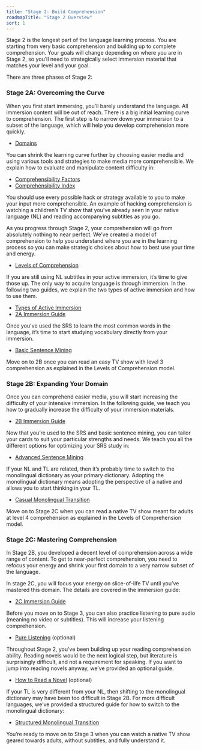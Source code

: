 ```yaml
---
title: "Stage 2: Build Comprehension"
roadmapTitle: "Stage 2 Overview"
sort: 1
---
```


Stage 2 is the longest part of the language learning process. You are starting from very basic comprehension and building up to complete comprehension. Your goals will change depending on where you are in Stage 2, so you’ll need to strategically select immersion material that matches your level and your goal.

There are three phases of Stage 2:

### Stage 2A: Overcoming the Curve

When you first start immersing, you’ll barely understand the language. All immersion content will be out of reach. There is a big initial learning curve to comprehension. The first step is to narrow down your immersion to a subset of the language, which will help you develop comprehension more quickly.

* [Domains][stage-2a-domains]

You can shrink the learning curve further by choosing easier media and using various tools and strategies to make media more comprehensible. We explain how to evaluate and manipulate content difficulty in:

* [Comprehensibility Factors][stage-2a-comprehensibility-factors]
* [Comprehensibility Index][stage-2a-comprehensibility-index]

You should use every possible hack or strategy available to you to make your input more comprehensible. An example of hacking comprehension is watching a children’s TV show that you’ve already seen in your native language (NL) and reading accompanying subtitles as you go.

As you progress through Stage 2, your comprehension will go from absolutely nothing to near perfect. We’ve created a model of comprehension to help you understand where you are in the learning process so you can make strategic choices about how to best use your time and energy.

* [Levels of Comprehension][stage-2a-levels-of-comprehension]

If you are still using NL subtitles in your active immersion, it’s time to give those up. The only way to acquire language is through immersion. In the following two guides, we explain the two types of active immersion and how to use them.

* [Types of Active Immersion][stage-2a-types-of-active-immersion]
* [2A Immersion Guide][stage-2a-immersion-guide]

Once you've used the SRS to learn the most common words in the language, it’s time to start studying vocabulary directly from your immersion.

* [Basic Sentence Mining][stage-2a-basic-sentence-mining]

Move on to 2B once you can read an easy TV show with level 3 comprehension as explained in the Levels of Comprehension model.

### Stage 2B: Expanding Your Domain

Once you can comprehend easier media, you will start increasing the difficulty of your intensive immersion. In the following guide, we teach you how to gradually increase the difficulty of your immersion materials.

* [2B Immersion Guide][stage-2b-immersion-guide]

Now that you’re used to the SRS and basic sentence mining, you can tailor your cards to suit your particular strengths and needs. We teach you all the different options for optimizing your SRS study in:

* [Advanced Sentence Mining][stage-2b-advanced-sentence-mining]

If your NL and TL are related, then it’s probably time to switch to the monolingual dictionary as your primary dictionary. Adopting the monolingual dictionary means adopting the perspective of a native and allows you to start thinking in your TL.

* [Casual Monolingual Transition][stage-2b-casual-monolingual-transition]

Move on to Stage 2C when you can read a native TV show meant for adults at level 4 comprehension as explained in the Levels of Comprehension model.

### Stage 2C: Mastering Comprehension

In Stage 2B, you developed a decent level of comprehension across a wide range of content. To get to near-perfect comprehension, you need to refocus your energy and shrink your first domain to a very narrow subset of the language.

In stage 2C, you will focus your energy on slice-of-life TV until you’ve mastered this domain. The details are covered in the immersion guide:

* [2C Immersion Guide][stage-2c-immersion-guide]

Before you move on to Stage 3, you can also practice listening to pure audio (meaning no video or subtitles). This will increase your listening comprehension.

* [Pure Listening][stage-2c-pure-listening] (optional)

Throughout Stage 2, you’ve been building up your reading comprehension ability. Reading novels would be the next logical step, but literature is surprisingly difficult, and not a requirement for speaking. If you want to jump into reading novels anyway, we’ve provided an optional guide.

* [How to Read a Novel][stage-2c-how-to-read-a-novel] (optional)

If your TL is very different from your NL, then shifting to the monolingual dictionary may have been too difficult in Stage 2B. For more difficult languages, we’ve provided a structured guide for how to switch to the monolingual dictionary:

* [Structured Monolingual Transition][stage-2c-structured-monolingual-transition]

You’re ready to move on to Stage 3 when you can watch a native TV show geared towards adults, without subtitles, and fully understand it.

[stage-2a-domains]: /roadmap/stage-2/a/domains
[stage-2a-comprehensibility-factors]: /roadmap/stage-2/a/comprehensibility-factors
[stage-2a-comprehensibility-index]: /roadmap/stage-2/a/comprehensibility-index
[stage-2a-levels-of-comprehension]: /roadmap/stage-2/a/levels-of-comprehension
[stage-2a-types-of-active-immersion]: /roadmap/stage-2/a/types-of-active-immersion
[stage-2a-immersion-guide]: /roadmap/stage-2/a/immersion-guide
[stage-2a-basic-sentence-mining]: /roadmap/stage-2/a/basic-sentence-mining
[stage-2b-immersion-guide]: /roadmap/stage-2/b/immersion-guide
[stage-2b-advanced-sentence-mining]: /roadmap/stage-2/b/advanced-sentence-mining
[stage-2b-casual-monolingual-transition]: /roadmap/stage-2/b/casual-monolingual-transition
[stage-2c-immersion-guide]: /roadmap/stage-2/c/immersion-guide
[stage-2c-pure-listening]: /roadmap/stage-2/c/pure-listening
[stage-2c-how-to-read-a-novel]: /roadmap/stage-2/c/how-to-read-a-novel
[stage-2c-structured-monolingual-transition]: /roadmap/stage-2/c/structured-monolingual-transition
